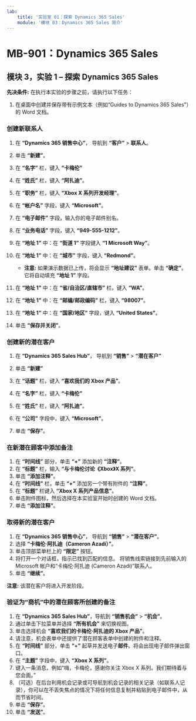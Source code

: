 ```yaml
---
lab:
    title: '实验室 01：探索 Dynamics 365 Sales'
    module: '模块 03：Dynamics 365 Sales 简介'
---
```


# MB-901：Dynamics 365 Sales
## 模块 3，实验 1 – 探索 Dynamics 365 Sales

**先决条件:** 在执行本实验的步骤之前，请执行以下任务：

1. 在桌面中创建并保存带有示例文本（例如“Guides to Dynamics 365 Sales”）的 Word 文档。

### 创建新联系人

1. 在 **“Dynamics 365 销售中心”**， 导航到 **“客户”** > **联系人**。
1. 单击 **“新建”**。
1. 在 **“名字”** 栏，键入 **“卡梅伦”**
1. 在 **“姓氏”** 栏，键入 **“阿扎迪”**。
1. 在 **“职务”** 栏，键入 **“Xbox X 系列开发经理”**。
1. 在 **“帐户名”** 字段，键入 **“Microsoft”**。
1. 在 **“电子邮件”** 字段，输入你的电子邮件别名。
1. 在 **“业务电话”** 字段，键入 **“949-555-1212”**。
1. 在 **“地址 1”** 中：在 **“街道 1”** 字段键入 **“1 Microsoft Way”**。
1. 在 **“地址 1”** 中：在 **“城市”** 字段，键入 **“Redmond”**。
    - **注意:** 如果演示数据已上传，将会显示 **“地址建议”** 表单。单击 **“确定”**。它将自动填充 **“地址 1”** 字段。 
1. 在 **“地址 1”** 中：在 **“省/自治区/直辖市”** 栏，键入 **“WA”**。
1. 在 **“地址 1”** 中：在 **“邮编/邮政编码”** 栏，键入 **“98007”**。
1. 在 **“地址 1”** 中：在 **“国家/地区”** 字段，键入 **“United States”**。

1. 单击 **“保存并关闭”**。

### 创建新的潜在客户

1. 在 **“Dynamics 365 Sales Hub”**， 导航到 **“销售”** > **“潜在客户”**
1. 单击 **“新建”**
1. 在 **“话题”** 栏，键入 **“喜欢我们的 Xbox 产品”**。
1. 在 **“名字”** 栏，键入 **“卡梅伦”**
1. 在 **“姓氏”** 栏，键入 **“阿扎迪”**。
1. 在 **“公司”** 字段中，键入 **“Microsoft”**。

1. 单击 **“保存”**。

### 在新潜在顾客中添加备注

1. 在 **“时间线”** 部分，单击 **“+”** 添加新的 **“注释”**。
1. 在 **“标题”** 栏，输入 **“与卡梅伦讨论《Xbox》X 系列”**。
1. 单击 **“添加注释”**。
1. 在 **“时间线”** 栏，单击 **“+”** 添加另一个带有附件的 **“注释”**。
1. 在 **“标题”** 栏键入 **“Xbox X 系列产品信息”**。
1. 单击附件图标，然后选择在本实验室开始时创建的 Word 文档。
1. 单击 **“添加注释”**。

### 取得新的潜在客户

1. 在 **“Dynamics 365 销售中心”**， 导航到 **“销售”** > **“潜在客户”**。
1. 选择 **“卡梅伦·阿扎迪（Cameron Azadi）”**。
1. 单击顶部菜单栏上的 **“限定”** 按钮。
1. 将打开一个对话框，指示已找到匹配的信息。  将销售线索链接到先前输入的 Microsoft 帐户和“卡梅伦·阿扎迪 (Cameron Azadi)”联系人。
1. 单击 **“继续”**。

**注意:** 该潜在客户将进入开发阶段。

### 验证为“商机”中的潜在顾客所创建的备注

1. 在 **“Dynamics 365 Sales Hub”**，导航到 **“销售机会”** > **“机会”**。
1. 通过单击下拉菜单并选择 **“所有机会”** 来切换视图。
1. 单击选择机会 **“喜欢我们的卡梅伦·阿扎迪的 Xbox 产品”**。
1. 请注意，机会表单中还提供了潜在顾客表单中创建的附件和注释。 
1. 在 **“时间线”** 部分，单击 **“+”** 起草并发送电子**邮件**。将会出现电子邮件弹出窗口。
1. 在 **“主题”** 字段中，键入 **“Xbox X 系列”**。
1. 键入一条消息，例如“嗨，卡梅伦，感谢你关注 Xbox X 系列。我们期待着与您会面。” 
1. （可选）在后台利用机会记录或可导航到机会记录的相关记录（如联系人记录），你可以在不丢失焦点的情况下将任何信息复制并粘贴到电子邮件中，从而节省时间。
1. 单击 **“保存”**。
1. 单击 **“发送”**。




